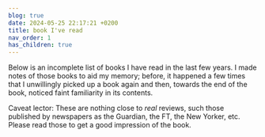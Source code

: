 ```yaml
---
blog: true
date: 2024-05-25 22:17:21 +0200
title: book I've read
nav_order: 1
has_children: true
---
```


Below is an incomplete list of books I have read in the last few years. I made notes of those books to aid my memory; before, it happened a few times that I unwillingly picked up a book again and then, towards the end of the book, noticed faint familiarity in its contents. 

Caveat lector: These are nothing close to _real_ reviews, such those published by newspapers as the Guardian, the FT, the New Yorker, etc.  Please read those to get a good impression of the book.
